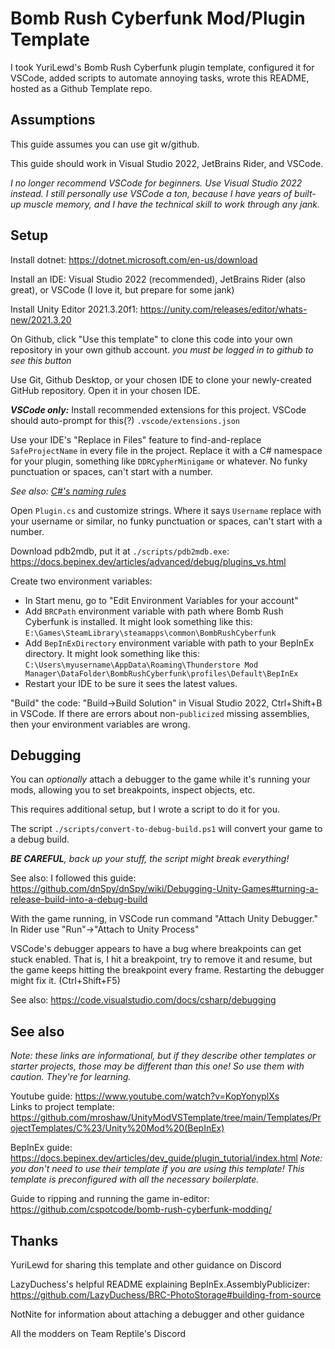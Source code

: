 # Bomb Rush Cyberfunk Mod/Plugin Template

I took YuriLewd's Bomb Rush Cyberfunk plugin template, configured it for VSCode, added scripts to automate annoying tasks, wrote this README, hosted as a Github Template repo.

## Assumptions

This guide assumes you can use git w/github.

This guide should work in Visual Studio 2022, JetBrains Rider, and VSCode.

*I no longer recommend VSCode for beginners.  Use Visual Studio 2022 instead.  I still personally use VSCode a ton, because I have years of built-up muscle memory, and I have the technical skill to work through any jank.*

## Setup

Install dotnet: https://dotnet.microsoft.com/en-us/download

Install an IDE: Visual Studio 2022 (recommended), JetBrains Rider (also great), or VSCode (I love it, but prepare for some jank)
<!--https://code.visualstudio.com/-->

Install Unity Editor 2021.3.20f1: https://unity.com/releases/editor/whats-new/2021.3.20

On Github, click "Use this template" to clone this code into your own repository in your own github account. *you must be logged in to github to see this button*

Use Git, Github Desktop, or your chosen IDE to clone your newly-created GitHub repository.  Open it in your chosen IDE.

_**VSCode only:**_ Install recommended extensions for this project.  VSCode should auto-prompt for this(?) `.vscode/extensions.json`

Use your IDE's "Replace in Files" feature to find-and-replace `SafeProjectName` in every file in the project. Replace it with a C# namespace for your plugin, something like `DDRCypherMinigame` or whatever. No funky punctuation or spaces, can't start with a number.

*See also: [C#'s naming rules](https://learn.microsoft.com/en-us/dotnet/csharp/fundamentals/coding-style/identifier-names#naming-rules)*

Open `Plugin.cs` and customize strings.  Where it says `Username` replace with your username or similar, no funky punctuation or spaces, can't start with a number.

Download pdb2mdb, put it at `./scripts/pdb2mdb.exe`: https://docs.bepinex.dev/articles/advanced/debug/plugins_vs.html

<!-- Generate publicized game dll.  PowerShell script `./scripts/generate-publicized-assemblies.ps1` may do the trick. If it's confused about install location of BRC,
pass as `./scripts/generate-publicized-assemblies.ps1 -brcInstallDirectory PATH_HERE` or jump to next step to fix `.csproj` variables and then come back. -->

Create two environment variables:

- In Start menu, go to "Edit Environment Variables for your account"
- Add `BRCPath` environment variable with path where Bomb Rush Cyberfunk is installed. It might look something like this: `E:\Games\SteamLibrary\steamapps\common\BombRushCyberfunk`
- Add `BepInExDirectory` environment variable with path to your BepInEx directory. It might look something like this: `C:\Users\myusername\AppData\Roaming\Thunderstore Mod Manager\DataFolder\BombRushCyberfunk\profiles\Default\BepInEx`
- Restart your IDE to be sure it sees the latest values.

"Build" the code: "Build->Build Solution" in Visual Studio 2022, Ctrl+Shift+B in VSCode.  If there are errors about non-`publicized` missing assemblies,
then your environment variables are wrong.

## Debugging

You can _optionally_ attach a debugger to the game while it's running your mods, allowing you to set breakpoints, inspect objects, etc.

This requires additional setup, but I wrote a script to do it for you.

The script `./scripts/convert-to-debug-build.ps1` will convert your game to a debug build.

_**BE CAREFUL**, back up your stuff, the script might break everything!_

See also: I followed this guide: https://github.com/dnSpy/dnSpy/wiki/Debugging-Unity-Games#turning-a-release-build-into-a-debug-build  

With the game running, in VSCode run command "Attach Unity Debugger."  In Rider use "Run"->"Attach to Unity Process"

VSCode's debugger appears to have a bug where breakpoints can get stuck enabled. That is, I hit a breakpoint, try to remove it and resume, but the game keeps hitting the breakpoint every frame.  Restarting the debugger might fix it. (Ctrl+Shift+F5)

See also: https://code.visualstudio.com/docs/csharp/debugging

## See also

*Note: these links are informational, but if they describe other templates or starter projects, those may be different than this one! So use them with caution. They're for learning.*

Youtube guide: https://www.youtube.com/watch?v=KopYonyplXs  
Links to project template: https://github.com/mroshaw/UnityModVSTemplate/tree/main/Templates/ProjectTemplates/C%23/Unity%20Mod%20(BepInEx)

BepInEx guide: https://docs.bepinex.dev/articles/dev_guide/plugin_tutorial/index.html
*Note: you don't need to use their template if you are using this template!  This template is preconfigured with all the necessary boilerplate.*

Guide to ripping and running the game in-editor: https://github.com/cspotcode/bomb-rush-cyberfunk-modding/

## Thanks

YuriLewd for sharing this template and other guidance on Discord

LazyDuchess's helpful README explaining BepInEx.AssemblyPublicizer: https://github.com/LazyDuchess/BRC-PhotoStorage#building-from-source

NotNite for information about attaching a debugger and other guidance

All the modders on Team Reptile's Discord
